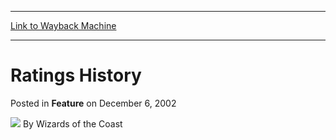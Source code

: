 
---
[Link to Wayback Machine](https://web.archive.org/web/20220814191913/https://magic.wizards.com/en/articles/archive/feature/ratings-history-2002-12-06)

[_metadata_:wayback_url]:- "https://magic.wizards.com/en/articles/archive/feature/ratings-history-2002-12-06"
[_metadata_:wayback_raw_url]:- "https://web.archive.org/web/20220814191913id_/https://magic.wizards.com/en/articles/archive/feature/ratings-history-2002-12-06"
[_metadata_:wayback_capture_timestamp]:- "2022-08-14 19:19:13+00:00"
[_metadata_:generator]:- "Drupal 7 (http://drupal.org)"
[_metadata_:publish_date]:- "2002-12-06"
---


Ratings History
===============



 Posted in **Feature**
 on December 6, 2002 






![](https://media.magic.wizards.com/styles/auth_small/public/images/person/wizards_author.jpg)
By Wizards of the Coast

















